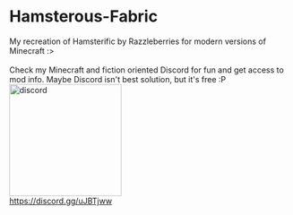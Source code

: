 # Hamsterous-Fabric
My recreation of Hamsterific by Razzleberries for modern versions of Minecraft :><br><br>
Check my Minecraft and fiction oriented Discord for fun and get access to mod info. Maybe Discord isn't best solution, but it's free :P<br>
<img src="https://discordapp.com/assets/fc0b01fe10a0b8c602fb0106d8189d9b.png" width="200" title="discord"><br>
https://discord.gg/uJBTjww<br><br>
